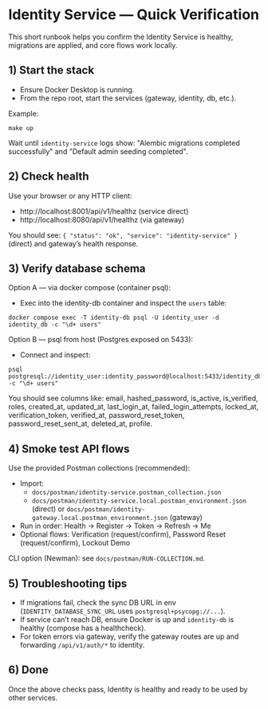 # Identity Service — Quick Verification

This short runbook helps you confirm the Identity Service is healthy, migrations are applied, and core flows work locally.

## 1) Start the stack

- Ensure Docker Desktop is running.
- From the repo root, start the services (gateway, identity, db, etc.).

Example:

```
make up
```

Wait until `identity-service` logs show: "Alembic migrations completed successfully" and "Default admin seeding completed".

## 2) Check health

Use your browser or any HTTP client:

- http://localhost:8001/api/v1/healthz (service direct)
- http://localhost:8080/api/v1/healthz (via gateway)

You should see: `{ "status": "ok", "service": "identity-service" }` (direct) and gateway’s health response.

## 3) Verify database schema

Option A — via docker compose (container psql):

- Exec into the identity-db container and inspect the `users` table:

```
docker compose exec -T identity-db psql -U identity_user -d identity_db -c "\d+ users"
```

Option B — psql from host (Postgres exposed on 5433):

- Connect and inspect:

```
psql postgresql://identity_user:identity_password@localhost:5433/identity_db -c "\d+ users"
```

You should see columns like: email, hashed_password, is_active, is_verified, roles, created_at, updated_at, last_login_at, failed_login_attempts, locked_at, verification_token, verified_at, password_reset_token, password_reset_sent_at, deleted_at, profile.

## 4) Smoke test API flows

Use the provided Postman collections (recommended):

- Import:
  - `docs/postman/identity-service.postman_collection.json`
  - `docs/postman/identity-service.local.postman_environment.json` (direct) or `docs/postman/identity-gateway.local.postman_environment.json` (gateway)
- Run in order: Health → Register → Token → Refresh → Me
- Optional flows: Verification (request/confirm), Password Reset (request/confirm), Lockout Demo

CLI option (Newman): see `docs/postman/RUN-COLLECTION.md`.

## 5) Troubleshooting tips

- If migrations fail, check the sync DB URL in env (`IDENTITY_DATABASE_SYNC_URL` uses `postgresql+psycopg://...`).
- If service can’t reach DB, ensure Docker is up and `identity-db` is healthy (compose has a healthcheck).
- For token errors via gateway, verify the gateway routes are up and forwarding `/api/v1/auth/*` to identity.

## 6) Done

Once the above checks pass, Identity is healthy and ready to be used by other services.
